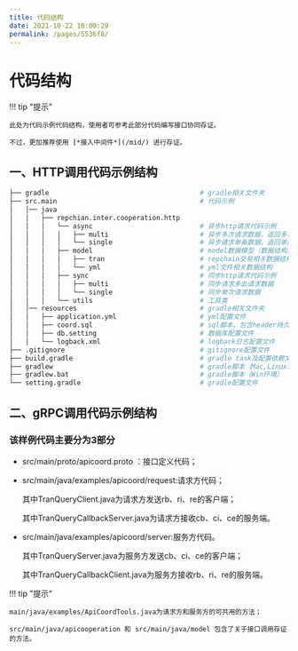 ```yaml
---
title: 代码结构
date: 2021-10-22 10:00:29
permalink: /pages/5536f8/
---
```

# 代码结构

!!! tip "提示"

    此处为代码示例代码结构，使用者可参考此部分代码编写接口协同存证。

    不过，更加推荐使用 [*接入中间件*](/mid/) 进行存证。


## 一、HTTP调用代码示例结构

``` bash linenums="1"
├── gradle                                      # gradle相关文件夹
├── src.main                                    # 代码示例
│   │── java                                                    
│   │   ├── repchian.inter.cooperation.http     
│   │   │   └── async                           # 异步http请求代码示例
│   │   │   │   ├── multi                       # 异步多次请求数据，返回多次请求数据
│   │   │   │   └── single                      # 异步请求单条数据，返回单条数据
│   │   │   ├── model                           # model数据模型（数据结构）
│   │   │   │   ├── tran                        # repchain交易相关数据结构
│   │   │   │   └── yml                         # yml文件相关数据结构
│   │   │   ├── sync                            # 同步http请求代码示例
│   │   │   │   ├── multi                       # 同步请求多此请求数据
│   │   │   │   └── single                      # 同步单次请求数据
│   │   │   └── utils                           # 工具类
│   │── resources								# gradle相关文件夹
│   │   ├── application.yml					    # yml配置文件
│   │   ├── coord.sql     					    # sql脚本，包含header持久化数据结构
│   │   ├── db.setting     					    # 数据库配置文件
│   │   └── logback.xml   					    # logback日志配置文件
├── .gitignore   					    		# gitignore配置文件
├── build.gradle   					    		# gradle task及配置依赖文件，增加和修改依赖在此文件进行配置
├── gradlew   					    			# gradle脚本（Mac,Linux环境）
├── gradlew.bat   					    		# gradle脚本（Win环境）
└── setting.gradle   					    	# gradle配置文件
```

## 二、gRPC调用代码示例结构

### 该样例代码主要分为3部分

* src/main/proto/apicoord.proto ：接口定义代码；

* src/main/java/examples/apicoord/request:请求方代码；

  其中TranQueryClient.java为请求方发送rb、ri、re的客户端；

  其中TranQueryCallbackServer.java为请求方接收cb、ci、ce的服务端。

* src/main/java/examples/apicoord/server:服务方代码。

  其中TranQueryServer.java为服务方发送cb、ci、ce的客户端；

  其中TranQueryCallbackClient.java为服务方接收rb、ri、re的服务端。

!!! tip "提示"

    main/java/examples/ApiCoordTools.java为请求方和服务方的可共用的方法；

    src/main/java/apicooperation 和 src/main/java/model 包含了关于接口调用存证的方法。



